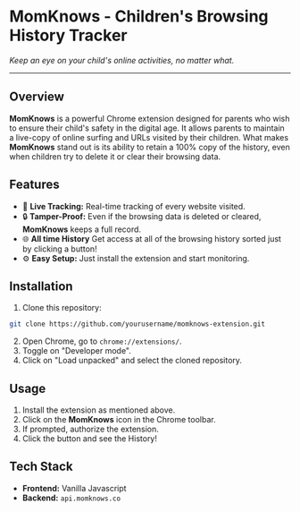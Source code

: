 # MomKnows - Children's Browsing History Tracker

*Keep an eye on your child's online activities, no matter what.*

---

## Overview

**MomKnows** is a powerful Chrome extension designed for parents who wish to ensure their child's safety in the digital age. It allows parents to maintain a live-copy of online surfing and URLs visited by their children. What makes **MomKnows** stand out is its ability to retain a 100% copy of the history, even when children try to delete it or clear their browsing data.

## Features

- 🚀 **Live Tracking:** Real-time tracking of every website visited.
- 🔒 **Tamper-Proof:** Even if the browsing data is deleted or cleared, **MomKnows** keeps a full record.
- 🌐 **All time History** Get access at all of the browsing history sorted just by clicking a button!
- ⚙️ **Easy Setup:** Just install the extension and start monitoring.

## Installation

1. Clone this repository:
```bash
git clone https://github.com/yourusername/momknows-extension.git
```
2. Open Chrome, go to `chrome://extensions/`.
3. Toggle on "Developer mode".
4. Click on "Load unpacked" and select the cloned repository.

## Usage

1. Install the extension as mentioned above.
2. Click on the **MomKnows** icon in the Chrome toolbar.
3. If prompted, authorize the extension.
4. Click the button and see the History!

## Tech Stack

- **Frontend:** Vanilla Javascript
- **Backend:** `api.momknows.co`


